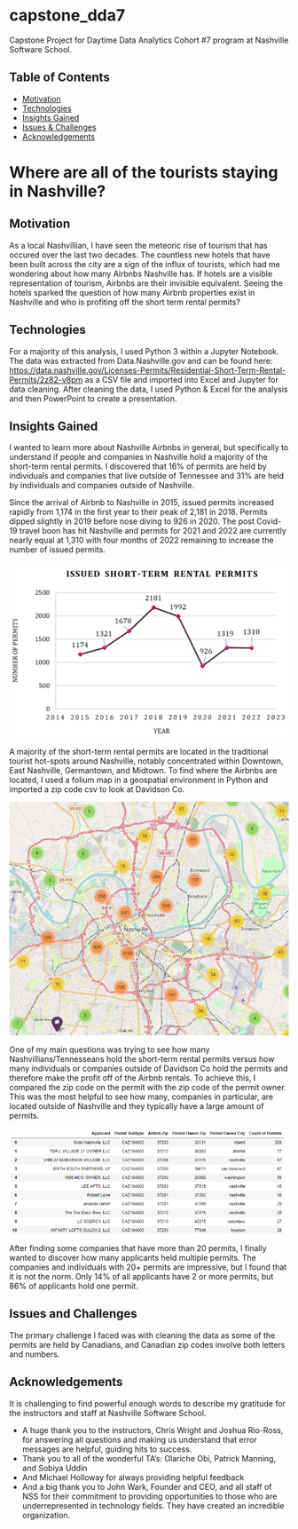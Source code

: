 # capstone_dda7

Capstone Project for Daytime Data Analytics Cohort #7 program at Nashville Software School.

## Table of Contents
* [Motivation](#motivation)
* [Technologies](#technologies)
* [Insights Gained](#insights-gained)
* [Issues & Challenges](#issues-&-challenges)
* [Acknowledgements](#acknowledgements)

# Where are all of the tourists staying in Nashville?

## Motivation
As a local Nashvillian, I have seen the meteoric rise of tourism that has occured over the last two decades.  The countless new hotels that have been built across the city are a sign of the influx of tourists, which had me wondering about how many Airbnbs Nashville has. If hotels are a visible representation of tourism, Airbnbs are their invisible equivalent. Seeing the hotels sparked the question of how many Airbnb properties exist in Nashville and who is profiting off the short term rental permits?

## Technologies
For a majority of this analysis, I used Python 3 within a Jupyter Notebook. The data was extracted from Data.Nashville.gov and can be found here: https://data.nashville.gov/Licenses-Permits/Residential-Short-Term-Rental-Permits/2z82-v8pm as a CSV file and imported into Excel and Jupyter for data cleaning. After cleaning the data, I used Python & Excel for the analysis and then PowerPoint to create a presentation.

## Insights Gained
I wanted to learn more about Nashville Airbnbs in general, but specifically to understand if people and companies in Nashville hold a majority of the short-term rental permits. I discovered that 16% of permits are held by individuals and companies that live outside of Tennessee and 31% are held by individuals and companies outside of Nashville.

Since the arrival of Airbnb to Nashville in 2015, issued permits increased rapidly from 1,174 in the first year to their peak of 2,181 in 2018. Permits dipped slightly in 2019 before nose diving to 926 in 2020. The post Covid-19 travel boon has hit Nashville and permits for 2021 and 2022 are currently nearly equal at 1,310 with four months of 2022 remaining to increase the number of issued permits.

![YOY Short-Term Rental Permits Issued Per Year](/images/YOY_permits.png)

A majority of the short-term rental permits are located in the traditional tourist hot-spots around Nashville, notably concentrated within Downtown, East Nashville, Germantown, and Midtown. To find where the Airbnbs are located, I used a folium map in a geospatial environment in Python and imported a zip code csv to look at Davidson Co.

![Short-Term Rental Permit Locations](/images/map.png)

One of my main questions was trying to see how many Nashvillians/Tennesseans hold the short-term rental permits versus how many individuals or companies outside of Davidson Co hold the permits and therefore make the profit off of the Airbnb rentals.  To achieve this, I compared the zip code on the permit with the zip code of the permit owner. This was the most helpful to see how many, companies in particular, are located outside of Nashville and they typically have a large amount of permits.

![zip codes](/images/top_10.png)


After finding some companies that have more than 20 permits, I finally wanted to discover how many applicants held multiple permits. The companies and individuals with 20+ permits are impressive, but I found that it is not the norm. Only 14% of all applicants have 2 or more permits, but 86% of applicants hold one permit.

## Issues and Challenges
The primary challenge I faced was with cleaning the data as some of the permits are held by Canadians, and Canadian zip codes involve both letters and numbers. 

## Acknowledgements
It is challenging to find powerful enough words to describe my gratitude for the instructors and staff at Nashville Software School.
* A huge thank you to the instructors, Chris Wright and Joshua Rio-Ross, for answering all questions and making us understand that error messages are helpful, guiding hits to success.
* Thank you to all of the wonderful TA’s: Olariche Obi, Patrick Manning, and Sobiya Uddin
* And Michael Holloway for always providing helpful feedback
* And a big thank you to John Wark, Founder and CEO, and all staff of NSS for their commitment to providing opportunities to those who are underrepresented in technology fields. They have created an incredible organization.
